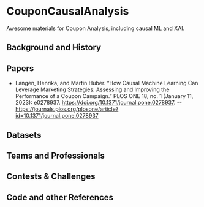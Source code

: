 # CouponCausalAnalysis
Awesome materials for Coupon Analysis, including causal ML and XAI.


## Background and History

## Papers
- Langen, Henrika, and Martin Huber. “How Causal Machine Learning Can Leverage Marketing Strategies: Assessing and Improving the Performance of a Coupon Campaign.” PLOS ONE 18, no. 1 (January 11, 2023): e0278937. https://doi.org/10.1371/journal.pone.0278937. 
-- https://journals.plos.org/plosone/article?id=10.1371/journal.pone.0278937

## Datasets

## Teams and Professionals

## Contests & Challenges

## Code and other References
